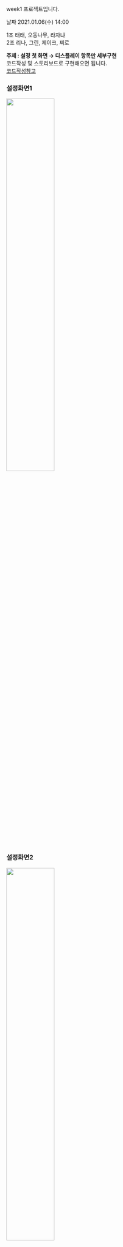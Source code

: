 
week1 프로젝트입니다.<br>

날짜 2021.01.06(수) 14:00 <br>

1조 태태, 오동나무, 라자냐 <br>
2조 리나, 그린, 제이크, 찌로 <br>

**주제 : 설정 첫 화면 → 디스플레이 항목만 세부구현** <br>
코드작성 및 스토리보드로 구현해오면 됩니다. <br>
[코드작성참고](https://baked-corn.tistory.com/36)

### 설정화면1
<img src="https://i.imgur.com/y99DrSW.png" width="50%;"></img>
### 설정화면2
<img src="https://i.imgur.com/w3siyQR.png" width="50%;"></img>
### 디스플레이화면1
<img src="https://i.imgur.com/LTrbopP.jpg" width="50%;"></img>
### 디스플레이화면2
<img src="https://i.imgur.com/xOuWTzG.jpeg" width="50%;"></img>
